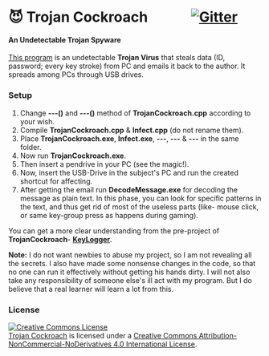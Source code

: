 # :smiling_imp: Trojan Cockroach &nbsp;&nbsp;&nbsp;&nbsp;&nbsp;&nbsp;&nbsp;&nbsp;&nbsp;&nbsp;&nbsp;&nbsp;[![Gitter](https://badges.gitter.im/MinhasKamal/TrojanCockroach.svg)](https://gitter.im/MinhasKamal/TrojanCockroach?utm_source=badge&utm_medium=badge&utm_campaign=pr-badge&utm_content=body_badge)

#### An Undetectable Trojan Spyware

<a href="https://MinhasKamal.github.io/TrojanCockroach">This program</a> is an undetectable **Trojan Virus** that steals data (ID, password; every key stroke) from PC and emails it back to the author. It spreads among PCs through USB drives.

### Setup
1. Change **---()** and **---()** method of **TrojanCockroach.cpp** according to your wish.
2. Compile **TrojanCockroach.cpp** & **Infect.cpp** (do not rename them).
3. Place **TrojanCockroach.exe**, **Infect.exe**, **---**, **---** & **---** in the same folder.
4. Now run **TrojanCockroach.exe**.
5. Then insert a pendrive in your PC (see the magic!).
6. Now, insert the USB-Drive in the subject's PC and run the created shortcut for affecting.
7. After getting the email run **DecodeMessage.exe** for decoding the message as plain text. In this phase, you can look for specific patterns in the text, and thus get rid of most of the useless parts (like- mouse click, or same key-group press as happens during gaming).

You can get a more clear understanding from the pre-project of **TrojanCockroach**- **[KeyLogger](https://github.com/MinhasKamal/KeyLogger)**.

**Note:** I do not want newbies to abuse my project, so I am not revealing all the secrets. I also have made some nonsense changes in the code, so that no one can run it effectively without getting his hands dirty. I will not also take any responsibility of someone else's ill act with my program. But I do believe that a real learner will learn a lot from this.


### License
<a rel="license" href="http://creativecommons.org/licenses/by-nc-nd/4.0/"><img alt="Creative Commons License" style="border-width:0" src="https://i.creativecommons.org/l/by-nc-nd/4.0/88x31.png" /></a><br /><a href="https://github.com/MinhasKamal/TrojanCockroach">Trojan Cockroach</a> is licensed under a <a rel="license" href="http://creativecommons.org/licenses/by-nc-nd/4.0/">Creative Commons Attribution-NonCommercial-NoDerivatives 4.0 International License</a>.
